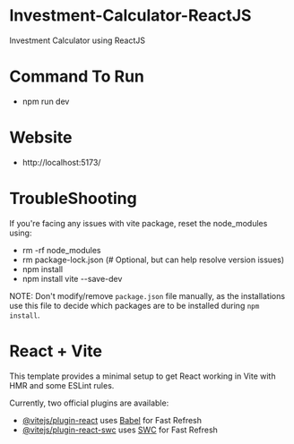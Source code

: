 # Investment-Calculator-ReactJS
Investment Calculator using ReactJS


# Command To Run

- npm run dev


# Website

- http://localhost:5173/


# TroubleShooting

If you're facing any issues with vite package, reset the node_modules using:
- rm -rf node_modules
- rm package-lock.json  (# Optional, but can help resolve version issues)
- npm install
- npm install vite --save-dev

NOTE: Don't modify/remove `package.json` file manually,
as the installations use this file to decide which packages are to be installed during `npm install`.



# React + Vite

This template provides a minimal setup to get React working in Vite with HMR and some ESLint rules.

Currently, two official plugins are available:

- [@vitejs/plugin-react](https://github.com/vitejs/vite-plugin-react/blob/main/packages/plugin-react/README.md) uses [Babel](https://babeljs.io/) for Fast Refresh
- [@vitejs/plugin-react-swc](https://github.com/vitejs/vite-plugin-react-swc) uses [SWC](https://swc.rs/) for Fast Refresh
